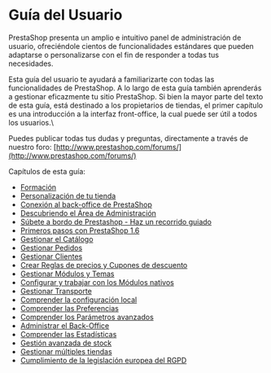 # Guía del Usuario

PrestaShop presenta un amplio e intuitivo panel de administración de usuario, ofreciéndole cientos de funcionalidades estándares que pueden adaptarse o personalizarse con el fin de responder a todas tus necesidades.

Esta guía del usuario te ayudará a familiarizarte con todas las funcionalidades de PrestaShop. A lo largo de esta guía también aprenderás a gestionar eficazmente tu sitio PrestaShop. Si bien la mayor parte del texto de esta guía, está destinado a los propietarios de tiendas, el primer capítulo es una introducción a la interfaz front-office, la cual puede ser útil a todos los usuarios.\


Puedes publicar todas tus dudas y preguntas, directamente a través de nuestro foro: [http://www.prestashop.com/forums/](http://www.prestashop.com/forums/)

Capítulos de esta guía:

* [Formación](formacion.md)
* [Personalización de tu tienda](personalizacion-de-tu-tienda.md)
* [Conexión al back-office de PrestaShop](conexion-al-back-office-de-prestashop.md)
* [Descubriendo el Área de Administración](descubriendo-el-area-de-administracion.md)
* [Súbete a bordo de Prestashop - Haz un recorrido guiado](subete-a-bordo-de-prestashop-haz-un-recorrido-guiado.md)
* [Primeros pasos con PrestaShop 1.6](primeros-pasos-con-prestashop-1.6.md)
* [Gestionar el Catálogo](gestionar-el-catalogo/)
* [Gestionar Pedidos](gestionar-pedidos/)
* [Gestionar Clientes](gestionar-clientes/)
* [Crear Reglas de precios y Cupones de descuento](crear-reglas-de-precios-y-cupones-de-descuento/)
* [Gestionar Módulos y Temas](gestionar-modulos-y-temas/)
* [Configurar y trabajar con los Módulos nativos](configurar-y-trabajar-con-los-modulos-nativos/)
* [Gestionar Transporte](gestionar-transporte/)
* [Comprender la configuración local](comprender-la-configuracion-local/)
* [Comprender las Preferencias](comprender-las-preferencias/)
* [Comprender los Parámetros avanzados](comprender-los-parametros-avanzados/)
* [Administrar el Back-Office](administrar-el-back-office/)
* [Comprender las Estadísticas](comprender-las-estadisticas/)
* [Gestión avanzada de stock](gestion-avanzada-de-stock/)
* [Gestionar múltiples tiendas](gestionar-multiples-tiendas/)
* [Cumplimiento de la legislación europea del RGPD](cumplimiento-de-la-legislacion-europea-del-rgpd.md)
